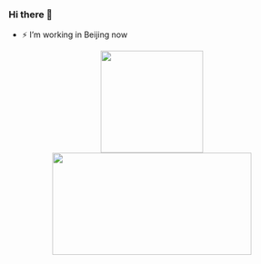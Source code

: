 ### Hi there 👋

<div>

* ⚡ I’m working in Beijing now
</div>

<p  align="center">
<a href="javaScript:">
  <img height="180em" src="https://github-readme-stats.vercel.app/api?username=abcdGJJ&count_private=true&show_icons=true&bg_color=50,9C27B0,F44336&title_color=FFEB3B&text_color=fff&icon_color=8BC34A"/>
  <img height="180em" width="350em" src="https://github-readme-stats-eight-theta.vercel.app/api/top-langs/?username=abcdGJJ&layout=compact&langs_count=8&bg_color=50,9C27B0,F44336&title_color=FFEB3B&text_color=fff"/>
</a>
</p>

